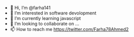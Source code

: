 - 👋 Hi, I’m @farha141
- 👀 I’m interested in software devolopment
- 🌱 I’m currently learning javascript
- 💞️ I’m looking to collaborate on ...
- 📫 How to reach me https://twitter.com/Farha78Ahmed2

<!---
farha141/farha141 is a ✨ special ✨ repository because its `README.md` (this file) appears on your GitHub profile.
You can click the Preview link to take a look at your changes.
--->
